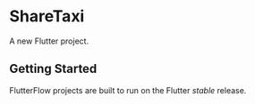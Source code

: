 # ShareTaxi

A new Flutter project.

## Getting Started

FlutterFlow projects are built to run on the Flutter _stable_ release.
